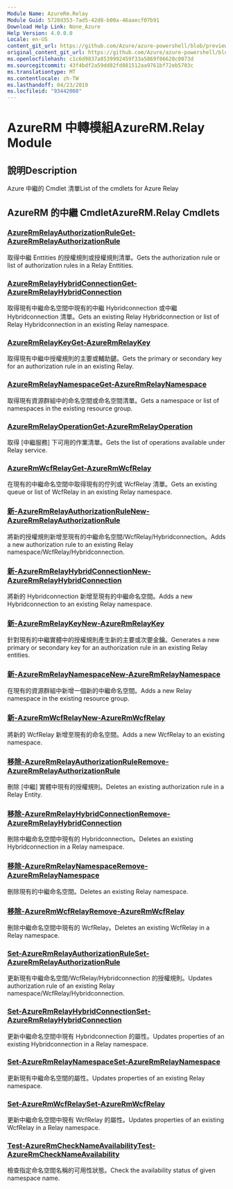 ```yaml
---
Module Name: AzureRm.Relay
Module Guid: 5728d353-7ad5-42d8-b00a-46aaecf07b91
Download Help Link: None_Azure
Help Version: 4.0.0.0
Locale: en-US
content_git_url: https://github.com/Azure/azure-powershell/blob/preview/src/ResourceManager/Relay/Commands.Relay/help/AzureRM.Relay.md
original_content_git_url: https://github.com/Azure/azure-powershell/blob/preview/src/ResourceManager/Relay/Commands.Relay/help/AzureRM.Relay.md
ms.openlocfilehash: c1c6d9837a8539992459f33a5869f86628c0073d
ms.sourcegitcommit: 43f4bdf2a59dd82fd881512aa9761bf72eb5703c
ms.translationtype: MT
ms.contentlocale: zh-TW
ms.lasthandoff: 04/23/2019
ms.locfileid: "93442008"
---
```

# <span data-ttu-id="c0430-101">AzureRM 中轉模組</span><span class="sxs-lookup"><span data-stu-id="c0430-101">AzureRM.Relay Module</span></span>
## <span data-ttu-id="c0430-102">說明</span><span class="sxs-lookup"><span data-stu-id="c0430-102">Description</span></span>
<span data-ttu-id="c0430-103">Azure 中繼的 Cmdlet 清單</span><span class="sxs-lookup"><span data-stu-id="c0430-103">List of the cmdlets for Azure Relay</span></span>

## <span data-ttu-id="c0430-104">AzureRM 的中繼 Cmdlet</span><span class="sxs-lookup"><span data-stu-id="c0430-104">AzureRM.Relay Cmdlets</span></span>
### [<span data-ttu-id="c0430-105">AzureRmRelayAuthorizationRule</span><span class="sxs-lookup"><span data-stu-id="c0430-105">Get-AzureRmRelayAuthorizationRule</span></span>](Get-AzureRmRelayAuthorizationRule.md)
<span data-ttu-id="c0430-106">取得中繼 Enttities 的授權規則或授權規則清單。</span><span class="sxs-lookup"><span data-stu-id="c0430-106">Gets the authorization rule or list of authorization rules in a Relay Enttities.</span></span>

### [<span data-ttu-id="c0430-107">AzureRmRelayHybridConnection</span><span class="sxs-lookup"><span data-stu-id="c0430-107">Get-AzureRmRelayHybridConnection</span></span>](Get-AzureRmRelayHybridConnection.md)
<span data-ttu-id="c0430-108">取得現有中繼命名空間中現有的中繼 Hybridconnection 或中繼 Hybridconnection 清單。</span><span class="sxs-lookup"><span data-stu-id="c0430-108">Gets an existing Relay Hybridconnection or list of Relay Hybridconnection in an existing Relay namespace.</span></span>

### [<span data-ttu-id="c0430-109">AzureRmRelayKey</span><span class="sxs-lookup"><span data-stu-id="c0430-109">Get-AzureRmRelayKey</span></span>](Get-AzureRmRelayKey.md)
<span data-ttu-id="c0430-110">取得現有中繼中授權規則的主要或輔助鍵。</span><span class="sxs-lookup"><span data-stu-id="c0430-110">Gets the primary or secondary key for an authorization rule in an existing Relay.</span></span>

### [<span data-ttu-id="c0430-111">AzureRmRelayNamespace</span><span class="sxs-lookup"><span data-stu-id="c0430-111">Get-AzureRmRelayNamespace</span></span>](Get-AzureRmRelayNamespace.md)
<span data-ttu-id="c0430-112">取得現有資源群組中的命名空間或命名空間清單。</span><span class="sxs-lookup"><span data-stu-id="c0430-112">Gets a namespace or list of namespaces in the existing resource group.</span></span>

### [<span data-ttu-id="c0430-113">AzureRmRelayOperation</span><span class="sxs-lookup"><span data-stu-id="c0430-113">Get-AzureRmRelayOperation</span></span>](Get-AzureRmRelayOperation.md)
<span data-ttu-id="c0430-114">取得 [中繼服務] 下可用的作業清單。</span><span class="sxs-lookup"><span data-stu-id="c0430-114">Gets the list of operations available under Relay service.</span></span>

### [<span data-ttu-id="c0430-115">AzureRmWcfRelay</span><span class="sxs-lookup"><span data-stu-id="c0430-115">Get-AzureRmWcfRelay</span></span>](Get-AzureRmWcfRelay.md)
<span data-ttu-id="c0430-116">在現有的中繼命名空間中取得現有的佇列或 WcfRelay 清單。</span><span class="sxs-lookup"><span data-stu-id="c0430-116">Gets an existing queue or list of WcfRelay in an existing Relay namespace.</span></span>

### [<span data-ttu-id="c0430-117">新-AzureRmRelayAuthorizationRule</span><span class="sxs-lookup"><span data-stu-id="c0430-117">New-AzureRmRelayAuthorizationRule</span></span>](New-AzureRmRelayAuthorizationRule.md)
<span data-ttu-id="c0430-118">將新的授權規則新增至現有的中繼命名空間/WcfRelay/Hybridconnection。</span><span class="sxs-lookup"><span data-stu-id="c0430-118">Adds a new authorization rule to an existing Relay namespace/WcfRelay/Hybridconnection.</span></span>

### [<span data-ttu-id="c0430-119">新-AzureRmRelayHybridConnection</span><span class="sxs-lookup"><span data-stu-id="c0430-119">New-AzureRmRelayHybridConnection</span></span>](New-AzureRmRelayHybridConnection.md)
<span data-ttu-id="c0430-120">將新的 Hybridconnection 新增至現有的中繼命名空間。</span><span class="sxs-lookup"><span data-stu-id="c0430-120">Adds a new Hybridconnection to an existing Relay namespace.</span></span>

### [<span data-ttu-id="c0430-121">新-AzureRmRelayKey</span><span class="sxs-lookup"><span data-stu-id="c0430-121">New-AzureRmRelayKey</span></span>](New-AzureRmRelayKey.md)
<span data-ttu-id="c0430-122">針對現有的中繼實體中的授權規則產生新的主要或次要金鑰。</span><span class="sxs-lookup"><span data-stu-id="c0430-122">Generates a new primary or secondary key for an authorization rule in an existing Relay entities.</span></span>

### [<span data-ttu-id="c0430-123">新-AzureRmRelayNamespace</span><span class="sxs-lookup"><span data-stu-id="c0430-123">New-AzureRmRelayNamespace</span></span>](New-AzureRmRelayNamespace.md)
<span data-ttu-id="c0430-124">在現有的資源群組中新增一個新的中繼命名空間。</span><span class="sxs-lookup"><span data-stu-id="c0430-124">Adds a new Relay namespace in the existing resource group.</span></span>

### [<span data-ttu-id="c0430-125">新-AzureRmWcfRelay</span><span class="sxs-lookup"><span data-stu-id="c0430-125">New-AzureRmWcfRelay</span></span>](New-AzureRmWcfRelay.md)
<span data-ttu-id="c0430-126">將新的 WcfRelay 新增至現有的命名空間。</span><span class="sxs-lookup"><span data-stu-id="c0430-126">Adds a new WcfRelay to an existing namespace.</span></span>

### [<span data-ttu-id="c0430-127">移除-AzureRmRelayAuthorizationRule</span><span class="sxs-lookup"><span data-stu-id="c0430-127">Remove-AzureRmRelayAuthorizationRule</span></span>](Remove-AzureRmRelayAuthorizationRule.md)
<span data-ttu-id="c0430-128">刪除 [中繼] 實體中現有的授權規則。</span><span class="sxs-lookup"><span data-stu-id="c0430-128">Deletes an existing authorization rule in a Relay Entity.</span></span>

### [<span data-ttu-id="c0430-129">移除-AzureRmRelayHybridConnection</span><span class="sxs-lookup"><span data-stu-id="c0430-129">Remove-AzureRmRelayHybridConnection</span></span>](Remove-AzureRmRelayHybridConnection.md)
<span data-ttu-id="c0430-130">刪除中繼命名空間中現有的 Hybridconnection。</span><span class="sxs-lookup"><span data-stu-id="c0430-130">Deletes an existing Hybridconnection in a Relay namespace.</span></span>

### [<span data-ttu-id="c0430-131">移除-AzureRmRelayNamespace</span><span class="sxs-lookup"><span data-stu-id="c0430-131">Remove-AzureRmRelayNamespace</span></span>](Remove-AzureRmRelayNamespace.md)
<span data-ttu-id="c0430-132">刪除現有的中繼命名空間。</span><span class="sxs-lookup"><span data-stu-id="c0430-132">Deletes an existing Relay namespace.</span></span>

### [<span data-ttu-id="c0430-133">移除-AzureRmWcfRelay</span><span class="sxs-lookup"><span data-stu-id="c0430-133">Remove-AzureRmWcfRelay</span></span>](Remove-AzureRmWcfRelay.md)
<span data-ttu-id="c0430-134">刪除中繼命名空間中現有的 WcfRelay。</span><span class="sxs-lookup"><span data-stu-id="c0430-134">Deletes an existing WcfRelay in a Relay namespace.</span></span>

### [<span data-ttu-id="c0430-135">Set-AzureRmRelayAuthorizationRule</span><span class="sxs-lookup"><span data-stu-id="c0430-135">Set-AzureRmRelayAuthorizationRule</span></span>](Set-AzureRmRelayAuthorizationRule.md)
<span data-ttu-id="c0430-136">更新現有中繼命名空間/WcfRelay/Hybridconnection 的授權規則。</span><span class="sxs-lookup"><span data-stu-id="c0430-136">Updates authorization rule of an existing Relay namespace/WcfRelay/Hybridconnection.</span></span>

### [<span data-ttu-id="c0430-137">Set-AzureRmRelayHybridConnection</span><span class="sxs-lookup"><span data-stu-id="c0430-137">Set-AzureRmRelayHybridConnection</span></span>](Set-AzureRmRelayHybridConnection.md)
<span data-ttu-id="c0430-138">更新中繼命名空間中現有 Hybridconnection 的屬性。</span><span class="sxs-lookup"><span data-stu-id="c0430-138">Updates properties of an existing Hybridconnection in a Relay namespace.</span></span>

### [<span data-ttu-id="c0430-139">Set-AzureRmRelayNamespace</span><span class="sxs-lookup"><span data-stu-id="c0430-139">Set-AzureRmRelayNamespace</span></span>](Set-AzureRmRelayNamespace.md)
<span data-ttu-id="c0430-140">更新現有中繼命名空間的屬性。</span><span class="sxs-lookup"><span data-stu-id="c0430-140">Updates properties of an existing Relay namespace.</span></span>

### [<span data-ttu-id="c0430-141">Set-AzureRmWcfRelay</span><span class="sxs-lookup"><span data-stu-id="c0430-141">Set-AzureRmWcfRelay</span></span>](Set-AzureRmWcfRelay.md)
<span data-ttu-id="c0430-142">更新中繼命名空間中現有 WcfRelay 的屬性。</span><span class="sxs-lookup"><span data-stu-id="c0430-142">Updates properties of an existing WcfRelay in a Relay namespace.</span></span>

### [<span data-ttu-id="c0430-143">Test-AzureRmCheckNameAvailability</span><span class="sxs-lookup"><span data-stu-id="c0430-143">Test-AzureRmCheckNameAvailability</span></span>](Test-AzureRmCheckNameAvailability.md)
<span data-ttu-id="c0430-144">檢查指定命名空間名稱的可用性狀態。</span><span class="sxs-lookup"><span data-stu-id="c0430-144">Check the availability status of given namespace name.</span></span>

